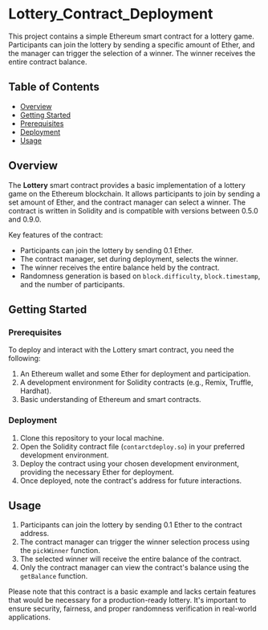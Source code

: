 # Lottery_Contract_Deployment

This project contains a simple Ethereum smart contract for a lottery game. Participants can join the lottery by sending a specific amount of Ether, and the manager can trigger the selection of a winner. The winner receives the entire contract balance.

## Table of Contents

- [Overview](#overview)
- [Getting Started](#getting-started)
 - [Prerequisites](#prerequisites)
- [Deployment](#deployment)
- [Usage](#usage)


## Overview

The **Lottery** smart contract provides a basic implementation of a lottery game on the Ethereum blockchain. It allows participants to join by sending a set amount of Ether, and the contract manager can select a winner. The contract is written in Solidity and is compatible with versions between 0.5.0 and 0.9.0.

Key features of the contract:

- Participants can join the lottery by sending 0.1 Ether.
- The contract manager, set during deployment, selects the winner.
- The winner receives the entire balance held by the contract.
- Randomness generation is based on `block.difficulty`, `block.timestamp`, and the number of participants.

## Getting Started

### Prerequisites

To deploy and interact with the Lottery smart contract, you need the following:

1. An Ethereum wallet and some Ether for deployment and participation.
2. A development environment for Solidity contracts (e.g., Remix, Truffle, Hardhat).
3. Basic understanding of Ethereum and smart contracts.

### Deployment

1. Clone this repository to your local machine.
2. Open the Solidity contract file (`contarctdeploy.so`) in your preferred development environment.
3. Deploy the contract using your chosen development environment, providing the necessary Ether for deployment.
4. Once deployed, note the contract's address for future interactions.

## Usage

1. Participants can join the lottery by sending 0.1 Ether to the contract address.
2. The contract manager can trigger the winner selection process using the `pickWinner` function.
3. The selected winner will receive the entire balance of the contract.
4. Only the contract manager can view the contract's balance using the `getBalance` function.

Please note that this contract is a basic example and lacks certain features that would be necessary for a production-ready lottery. It's important to ensure security, fairness, and proper randomness verification in real-world applications.




